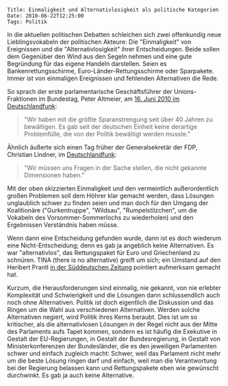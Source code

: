 	Title: Einmaligkeit und Alternativlosigkeit als politische Kategorien
	Date: 2010-06-22T12:25:00
	Tags: Politik

In die aktuellen politischen Debatten schleichen sich zwei offenkundig
neue Lieblingsvokabeln der politischen Akteure: Die "Einmaligkeit" von
Ereignissen und die "Alternativlosigkeit" ihrer Entscheidungen. Beide
sollen dem Gegenüber den Wind aus den Segeln nehmen und eine gute
Begründung für das eigene Handeln darstellen. Seien es
Bankenrettungsschirme, Euro-Länder-Rettungsschirme oder Sparpakete.
Immer ist von einmaligen Ereignissen und fehlenden Alternativen die
Rede.

So sprach der erste parlamentarische Geschäftsführer der
Unions-Fraktionen im Bundestag, Peter Altmeier, am [16. Juni 2010 im Deutschlandfunk](http://www.dradio.de/dlf/sendungen/interview_dlf/1204454/):

> "Wir haben mit die größte Sparanstrengung seit über 40 Jahren zu
> bewältigen. Es gab seit der deutschen Einheit keine derartige
> Problemfülle, die von der Politik bewältigt werden musste."

Ähnlich äußerte sich einen Tag früher der Generalsekretär der FDP,
Christian Lindner, im
[Deutschlandfunk](http://www.dradio.de/dlf/sendungen/interview_dlf/1203633/):

> "Wir müssen uns Fragen in der Sache stellen, die nicht gekannte
> Dimensionen haben."

Mit der oben skizzierten Einmaligkeit und den vermeintlich
außerordentlich großen Problemen soll dem Höhrer klar gemacht werden,
dass Lösungen unglaublich schwer zu finden seien und man doch für den
Umgang der Koalitionäre ("Gurkentruppe", "Wildsau", "Rumpelstilzchen",
um die Vokabeln des Vorsommer-Sommerlochs zu wiederholen) und den
Ergebnissen Verständnis haben müsse.

Wenn dann eine Entscheidung gefunden wurde, dann ist es doch wiederum
eine Nicht-Entscheidung; denn es gab ja angeblich keine Alternativen. Es
war "alternativlos", das Rettungspaket für Euro und Griechenland zu
schnüren. TINA (there is no alternative) greift um sich; ein Umstand auf
den Heribert Prantl
[in der Süddeutschen Zeitung](http://www.sueddeutsche.de/politik/fuehrung-fall-merkel-fuer-angie-kommt-tina-1.944947) 
pointiert aufmerksam gemacht hat.

Kurzum, die Herausforderungen sind einmalig, nie gekannt, von nie
erlebter Komplexität und Schwierigkeit und die Lösungen dann
schlussendlich auch noch ohne Alternativen. Politik ist doch eigentlich
die Diskussion und das Ringen um die Wahl aus verschiedenen
Alternativen. Werden solche Alternativen negiert, wird Politik ihres
Kerns beraubt. Dies ist um so kritischer, als die alternativlosen
Lösungen in der Regel nicht aus der Mitte des Parlaments aufs Tapet
kommen, sondern es ist häufig die Exekutive in Gestalt der
EU-Regierungen, in Gestalt der Bundesregierung, in Gestalt von
Ministerkonferenzen der Bundesländer, die es den jeweiligen Parlamenten
schwer und einfach zugleich macht: Schwer, weil das Parlament nicht mehr
um die beste Lösung ringen darf und einfach, weil man die Verantwortung
bei der Regierung belassen kann und Rettungspakete eben wie gewünscht
durchwinkt. Es gab ja auch keine Alternative.

